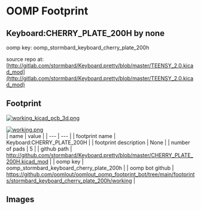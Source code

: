 # OOMP Footprint  
## Keyboard:CHERRY_PLATE_200H  by none  
  
oomp key: oomp_stormbard_keyboard_cherry_plate_200h  
  
source repo at: [http://gitlab.com/stormbard/Keyboard.pretty/blob/master/TEENSY_2.0.kicad_mod](http://gitlab.com/stormbard/Keyboard.pretty/blob/master/TEENSY_2.0.kicad_mod)  
## Footprint  
  
[![working_kicad_pcb_3d.png](working_kicad_pcb_3d_600.png)](working_kicad_pcb_3d.png)  
  
[![working.png](working_600.png)](working.png)  
| name | value | 
| --- | --- | 
| footprint name | Keyboard:CHERRY_PLATE_200H | 
| footprint description | None | 
| number of pads | 5 | 
| github path | http://github.com/stormbard/Keyboard.pretty/blob/master/CHERRY_PLATE_200H.kicad_mod | 
| oomp key | oomp_stormbard_keyboard_cherry_plate_200h | 
| oomp bot github | https://github.com/oomlout/oomlout_oomp_footprint_bot/tree/main/footprints/stormbard_keyboard_cherry_plate_200h/working | 
## Images  

